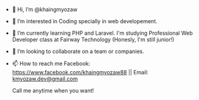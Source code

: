 - 👋 Hi, I’m @khaingmyozaw
- 👀 I’m interested in Coding specially in web developement.
- 🌱 I’m currently learning PHP and Laravel.
     I'm studying Professional Web Developer class at Fairway Technology
     (Honesly, I'm still junior!)
  
- 💞️ I’m looking to collaborate on a team or companies.
- 📫 How to reach me Facebook: https://www.facebook.com/khaingmyozaw88 || Email: kmyozaw.dev@gmail.com

  Call me anytime when you want!

<!---
khaingmyozaw/khaingmyozaw is a ✨ special ✨ repository because its `README.md` (this file) appears on your GitHub profile.
You can click the Preview link to take a look at your changes.
--->

